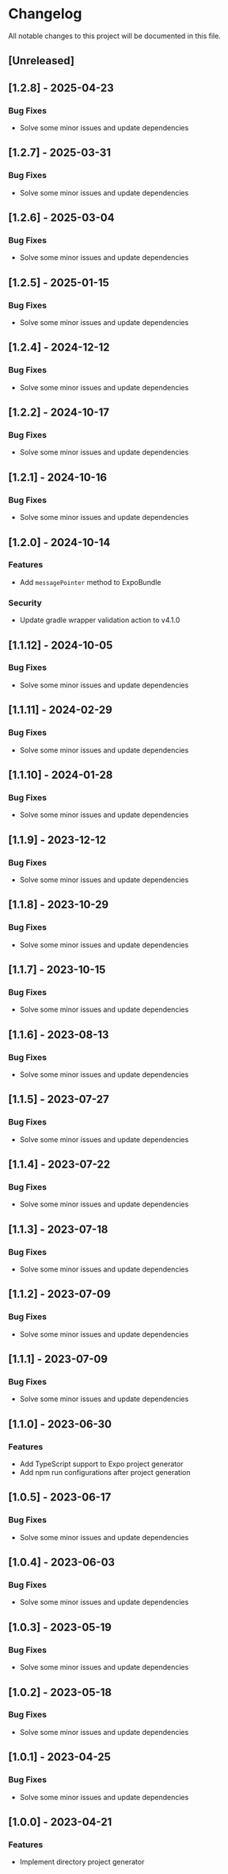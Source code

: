 # Changelog

All notable changes to this project will be documented in this file.

## [Unreleased]
## [1.2.8] - 2025-04-23

### Bug Fixes

- Solve some minor issues and update dependencies

## [1.2.7] - 2025-03-31

### Bug Fixes

- Solve some minor issues and update dependencies

## [1.2.6] - 2025-03-04

### Bug Fixes

- Solve some minor issues and update dependencies

## [1.2.5] - 2025-01-15

### Bug Fixes

- Solve some minor issues and update dependencies

## [1.2.4] - 2024-12-12

### Bug Fixes

- Solve some minor issues and update dependencies

## [1.2.2] - 2024-10-17

### Bug Fixes

- Solve some minor issues and update dependencies

## [1.2.1] - 2024-10-16

### Bug Fixes

- Solve some minor issues and update dependencies

## [1.2.0] - 2024-10-14

### Features

- Add `messagePointer` method to ExpoBundle

### Security

- Update gradle wrapper validation action to v4.1.0

## [1.1.12] - 2024-10-05

### Bug Fixes

- Solve some minor issues and update dependencies

## [1.1.11] - 2024-02-29

### Bug Fixes

- Solve some minor issues and update dependencies

## [1.1.10] - 2024-01-28

### Bug Fixes

- Solve some minor issues and update dependencies

## [1.1.9] - 2023-12-12

### Bug Fixes

- Solve some minor issues and update dependencies

## [1.1.8] - 2023-10-29

### Bug Fixes

- Solve some minor issues and update dependencies

## [1.1.7] - 2023-10-15

### Bug Fixes

- Solve some minor issues and update dependencies

## [1.1.6] - 2023-08-13

### Bug Fixes

- Solve some minor issues and update dependencies

## [1.1.5] - 2023-07-27

### Bug Fixes

- Solve some minor issues and update dependencies

## [1.1.4] - 2023-07-22

### Bug Fixes

- Solve some minor issues and update dependencies

## [1.1.3] - 2023-07-18

### Bug Fixes

- Solve some minor issues and update dependencies

## [1.1.2] - 2023-07-09

### Bug Fixes

- Solve some minor issues and update dependencies

## [1.1.1] - 2023-07-09

### Bug Fixes

- Solve some minor issues and update dependencies

## [1.1.0] - 2023-06-30

### Features

- Add TypeScript support to Expo project generator
- Add npm run configurations after project generation

## [1.0.5] - 2023-06-17

### Bug Fixes

- Solve some minor issues and update dependencies

## [1.0.4] - 2023-06-03

### Bug Fixes

- Solve some minor issues and update dependencies

## [1.0.3] - 2023-05-19

### Bug Fixes

- Solve some minor issues and update dependencies

## [1.0.2] - 2023-05-18

### Bug Fixes

- Solve some minor issues and update dependencies

## [1.0.1] - 2023-04-25

### Bug Fixes

- Solve some minor issues and update dependencies

## [1.0.0] - 2023-04-21

### Features

- Implement directory project generator

<!-- generated by git-cliff -->

